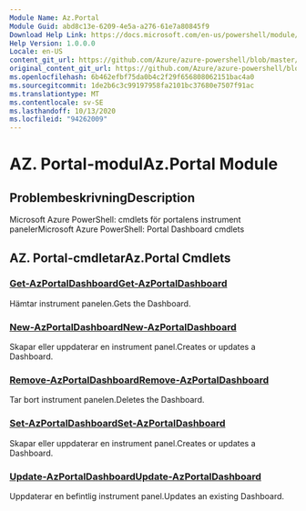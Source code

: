 ```yaml
---
Module Name: Az.Portal
Module Guid: abd8c13e-6209-4e5a-a276-61e7a80845f9
Download Help Link: https://docs.microsoft.com/en-us/powershell/module/az.portal
Help Version: 1.0.0.0
Locale: en-US
content_git_url: https://github.com/Azure/azure-powershell/blob/master/src/Portal/help/Az.Portal.md
original_content_git_url: https://github.com/Azure/azure-powershell/blob/master/src/Portal/help/Az.Portal.md
ms.openlocfilehash: 6b462efbf75da0b4c2f29f656808062151bac4a0
ms.sourcegitcommit: 1de2b6c3c99197958fa2101bc37680e7507f91ac
ms.translationtype: MT
ms.contentlocale: sv-SE
ms.lasthandoff: 10/13/2020
ms.locfileid: "94262009"
---
```

# <span data-ttu-id="55a81-101">AZ. Portal-modul</span><span class="sxs-lookup"><span data-stu-id="55a81-101">Az.Portal Module</span></span>
## <span data-ttu-id="55a81-102">Problembeskrivning</span><span class="sxs-lookup"><span data-stu-id="55a81-102">Description</span></span>
<span data-ttu-id="55a81-103">Microsoft Azure PowerShell: cmdlets för portalens instrument paneler</span><span class="sxs-lookup"><span data-stu-id="55a81-103">Microsoft Azure PowerShell: Portal Dashboard cmdlets</span></span>

## <span data-ttu-id="55a81-104">AZ. Portal-cmdletar</span><span class="sxs-lookup"><span data-stu-id="55a81-104">Az.Portal Cmdlets</span></span>
### [<span data-ttu-id="55a81-105">Get-AzPortalDashboard</span><span class="sxs-lookup"><span data-stu-id="55a81-105">Get-AzPortalDashboard</span></span>](Get-AzPortalDashboard.md)
<span data-ttu-id="55a81-106">Hämtar instrument panelen.</span><span class="sxs-lookup"><span data-stu-id="55a81-106">Gets the Dashboard.</span></span>

### [<span data-ttu-id="55a81-107">New-AzPortalDashboard</span><span class="sxs-lookup"><span data-stu-id="55a81-107">New-AzPortalDashboard</span></span>](New-AzPortalDashboard.md)
<span data-ttu-id="55a81-108">Skapar eller uppdaterar en instrument panel.</span><span class="sxs-lookup"><span data-stu-id="55a81-108">Creates or updates a Dashboard.</span></span>

### [<span data-ttu-id="55a81-109">Remove-AzPortalDashboard</span><span class="sxs-lookup"><span data-stu-id="55a81-109">Remove-AzPortalDashboard</span></span>](Remove-AzPortalDashboard.md)
<span data-ttu-id="55a81-110">Tar bort instrument panelen.</span><span class="sxs-lookup"><span data-stu-id="55a81-110">Deletes the Dashboard.</span></span>

### [<span data-ttu-id="55a81-111">Set-AzPortalDashboard</span><span class="sxs-lookup"><span data-stu-id="55a81-111">Set-AzPortalDashboard</span></span>](Set-AzPortalDashboard.md)
<span data-ttu-id="55a81-112">Skapar eller uppdaterar en instrument panel.</span><span class="sxs-lookup"><span data-stu-id="55a81-112">Creates or updates a Dashboard.</span></span>

### [<span data-ttu-id="55a81-113">Update-AzPortalDashboard</span><span class="sxs-lookup"><span data-stu-id="55a81-113">Update-AzPortalDashboard</span></span>](Update-AzPortalDashboard.md)
<span data-ttu-id="55a81-114">Uppdaterar en befintlig instrument panel.</span><span class="sxs-lookup"><span data-stu-id="55a81-114">Updates an existing Dashboard.</span></span>

